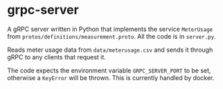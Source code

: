 # grpc-server

A gRPC server written in Python that implements the service `MeterUsage` from `protos/definitions/measurement.proto`. All the code is in `server.py`.

Reads meter usage data from `data/meterusage.csv` and sends it through gRPC to any clients that request it.

The code expects the environment variable `GRPC_SERVER_PORT` to be set, otherwise a `KeyError` will be thrown. This is currently handled by docker.

